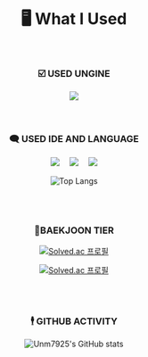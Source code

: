 
</br></br>

<div align="center">

# 🖥️ What I Used

</div>

</br>

<div align="center">

### ☑️ USED UNGINE

<img src="https://img.shields.io/badge/Unity-269dd9.svg?style=for-the-badge&logo=Unity&logoColor=FFFFFF"/>　

</div>

</br>

<div align="center">

### 🗨️ USED IDE AND LANGUAGE

<img src="https://img.shields.io/badge/Vscode-0076b8.svg?style=for-the-badge&logo=visualstudio&logoColor=efebe0"/>　
<img src="https://img.shields.io/badge/C sharp-4c2889.svg?style=for-the-badge&logo=Csharp&logoColor=efebe0"/>　
<img src="https://img.shields.io/badge/C++-b146c2.svg?style=for-the-badge&logo=Cplusplus&logoColor=efebe0"/>

![Top Langs](https://github-readme-stats.vercel.app/api/top-langs/?username=unm7925&layout=compact)  
</div>

<div align="center">

</br></br>

###  💯BAEKJOON TIER

[![Solved.ac
프로필](http://mazassumnida.wtf/api/mini/generate_badge?boj=unm7925)](https://github.com/unm7925)

[![Solved.ac
프로필](http://mazassumnida.wtf/api/v2/generate_badge?boj=unm7925)](https://solved.ac/unm7925)

</br></br>

###  🕴️ GITHUB ACTIVITY

![Unm7925's GitHub stats](https://github-readme-stats.vercel.app/api?username=unm7925&show_icons=true&theme=dark)

</br></br>
</div>
